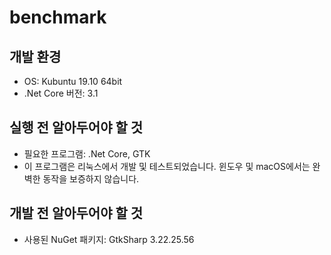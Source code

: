 # benchmark

## 개발 환경
* OS: Kubuntu 19.10 64bit
* .Net Core 버전: 3.1

## 실행 전 알아두어야 할 것
* 필요한 프로그램: .Net Core, GTK
* 이 프로그램은 리눅스에서 개발 및 테스트되었습니다. 윈도우 및 macOS에서는 완벽한 동작을 보증하지 않습니다.

## 개발 전 알아두어야 할 것
 * 사용된 NuGet 패키지: GtkSharp 3.22.25.56
